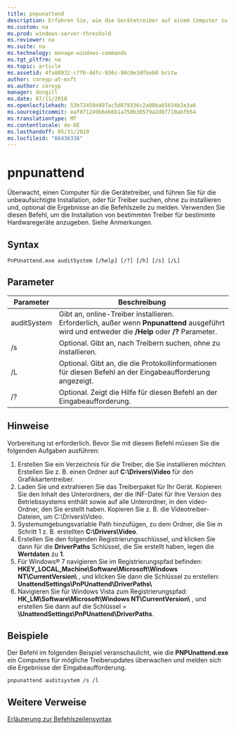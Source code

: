 ```yaml
---
title: pnpunattend
description: Erfahren Sie, wie die Gerätetreiber auf einem Computer zu überwachen, als auch automatische Treiber Installationen.
ms.custom: na
ms.prod: windows-server-threshold
ms.reviewer: na
ms.suite: na
ms.technology: manage-windows-commands
ms.tgt_pltfrm: na
ms.topic: article
ms.assetid: 4fa88932-cff0-4dfc-936c-98c0e3dfbeb8 britw
author: coreyp-at-msft
ms.author: coreyp
manager: dongill
ms.date: 07/11/2018
ms.openlocfilehash: 53b72459d497ac5d079336c2a00ba65634b2e3a6
ms.sourcegitcommit: eaf071249b6eb6b1a758b38579a2d87710abfb54
ms.translationtype: MT
ms.contentlocale: de-DE
ms.lasthandoff: 05/31/2019
ms.locfileid: "66436336"
---
```

# <a name="pnpunattend"></a>pnpunattend

Überwacht, einen Computer für die Gerätetreiber, und führen Sie für die unbeaufsichtigte Installation, oder für Treiber suchen, ohne zu installieren und, optional die Ergebnisse an die Befehlszeile zu melden. Verwenden Sie diesen Befehl, um die Installation von bestimmten Treiber für bestimmte Hardwaregeräte anzugeben. Siehe Anmerkungen.

## <a name="syntax"></a>Syntax

```
PnPUnattend.exe auditSystem [/help] [/?] [/h] [/s] [/L]
```

## <a name="parameters"></a>Parameter

|Parameter|Beschreibung|
|---------|-----------|
|auditSystem|Gibt an, online-Treiber installieren.</br>Erforderlich, außer wenn **Pnpunattend** ausgeführt wird und entweder die **/Help** oder **/?** Parameter.|
|/s|Optional. Gibt an, nach Treibern suchen, ohne zu installieren.|
|/L|Optional. Gibt an, die die Protokollinformationen für diesen Befehl an der Eingabeaufforderung angezeigt.|
|/?|Optional. Zeigt die Hilfe für diesen Befehl an der Eingabeaufforderung.|

## <a name="remarks"></a>Hinweise

Vorbereitung ist erforderlich. Bevor Sie mit diesem Befehl müssen Sie die folgenden Aufgaben ausführen:

1. Erstellen Sie ein Verzeichnis für die Treiber, die Sie installieren möchten. Erstellen Sie z. B. einen Ordner auf **C:\Drivers\Video** für den Grafikkartentreiber.
2. Laden Sie und extrahieren Sie das Treiberpaket für Ihr Gerät. Kopieren Sie den Inhalt des Unterordners, der die INF-Datei für Ihre Version des Betriebssystems enthält sowie auf alle Unterordner, in den video-Ordner, den Sie erstellt haben. Kopieren Sie z. B. die Videotreiber-Dateien, um C:\Drivers\Video.
3. Systemumgebungsvariable Path hinzufügen, zu dem Ordner, die Sie in Schritt 1 z. B. erstellten **C:\Drivers\Video**.
4. Erstellen Sie den folgenden Registrierungsschlüssel, und klicken Sie dann für die **DriverPaths** Schlüssel, die Sie erstellt haben, legen die **Wertdaten** zu **1**.
5. Für Windows® 7 navigieren Sie im Registrierungspfad befinden: **HKEY_LOCAL_Machine\Software\Microsoft\Windows NT\CurrentVersion\\** , und klicken Sie dann die Schlüssel zu erstellen: **UnattendSettings\PnPUnattend\DriverPaths\\**
6. Navigieren Sie für Windows Vista zum Registrierungspfad: **HK_LM\Software\Microsoft\Windows NT\CurrentVersion\\** , und erstellen Sie dann auf die Schlüssel = **\UnattendSettings\PnPUnattend\DriverPaths**.

## <a name="examples"></a>Beispiele

Der Befehl im folgenden Beispiel veranschaulicht, wie die **PNPUnattend.exe** ein Computers für mögliche Treiberupdates überwachen und melden sich die Ergebnisse der Eingabeaufforderung.

```
pnpunattend auditsystem /s /l 
```

## <a name="additional-references"></a>Weitere Verweise

[Erläuterung zur Befehlszeilensyntax](command-line-syntax-key.md)